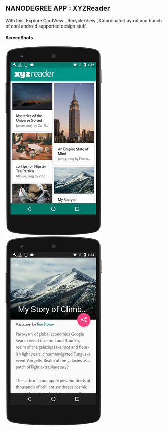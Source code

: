 ## NANODEGREE APP : XYZReader

With this, Explore CardView , RecyclerView , CoordinatorLayout and bunch of cool android supported design stuff.

#### ScreenShots

![Article List](/screenshots/list.png?raw=true "Article List")
![Article detail](/screenshots/detail.png?raw=true "Article detail")
